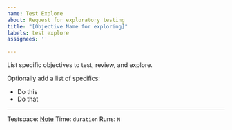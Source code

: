 ```yaml
---
name: Test Explore
about: Request for exploratory testing
title: "[Objective Name for exploring]"
labels: test explore
assignees: ''

---
```


List specific objectives to test, review, and explore. 

Optionally add a list of specifics:
  * Do this
  * Do that
 
----

Testspace: [Note]()
Time: `duration`
Runs: `N`

